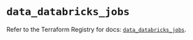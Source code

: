 # `data_databricks_jobs`

Refer to the Terraform Registry for docs: [`data_databricks_jobs`](https://registry.terraform.io/providers/databricks/databricks/1.90.0/docs/data-sources/jobs).
